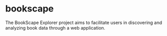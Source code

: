# bookscape
The BookScape Explorer project aims to facilitate users in discovering and analyzing book data through a web application.
